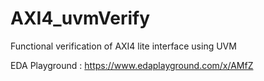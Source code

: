 # AXI4_uvmVerify
Functional verification of AXI4 lite interface using UVM

EDA Playground : https://www.edaplayground.com/x/AMfZ
